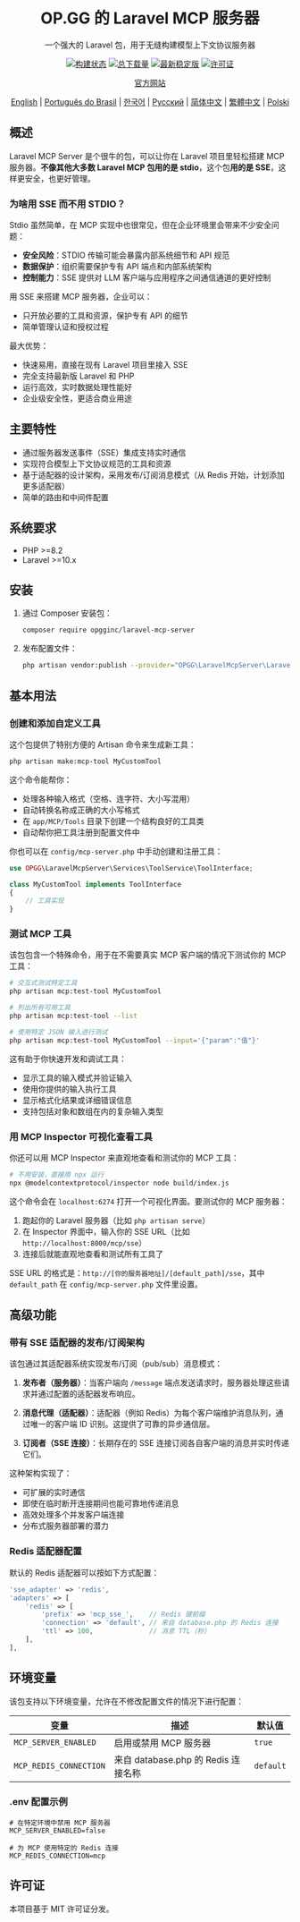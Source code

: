 <h1 align="center">OP.GG 的 Laravel MCP 服务器</h1>

<p align="center">
  一个强大的 Laravel 包，用于无缝构建模型上下文协议服务器
</p>

<p align="center">
<a href="https://github.com/opgginc/laravel-mcp-server/actions"><img src="https://github.com/opgginc/laravel-mcp-server/actions/workflows/tests.yml/badge.svg" alt="构建状态"></a>
<a href="https://packagist.org/packages/opgginc/laravel-mcp-server"><img src="https://img.shields.io/packagist/dt/opgginc/laravel-mcp-server" alt="总下载量"></a>
<a href="https://packagist.org/packages/opgginc/laravel-mcp-server"><img src="https://img.shields.io/packagist/v/opgginc/laravel-mcp-server" alt="最新稳定版"></a>
<a href="https://packagist.org/packages/opgginc/laravel-mcp-server"><img src="https://img.shields.io/packagist/l/opgginc/laravel-mcp-server" alt="许可证"></a>
</p>

<p align="center">
<a href="https://op.gg/open-source/laravel-mcp-server">官方网站</a>
</p>

<p align="center">
  <a href="README.md">English</a> |
  <a href="README.pt-BR.md">Português do Brasil</a> |
  <a href="README.ko.md">한국어</a> |
  <a href="README.ru.md">Русский</a> |
  <a href="README.zh-CN.md">简体中文</a> |
  <a href="README.zh-TW.md">繁體中文</a> |
  <a href="README.pl.md">Polski</a>
</p>

## 概述

Laravel MCP Server 是个很牛的包，可以让你在 Laravel 项目里轻松搭建 MCP 服务器。**不像其他大多数 Laravel MCP 包用的是 stdio**，这个包**用的是 SSE**，这样更安全，也更好管理。

### 为啥用 SSE 而不用 STDIO？

Stdio 虽然简单，在 MCP 实现中也很常见，但在企业环境里会带来不少安全问题：

- **安全风险**：STDIO 传输可能会暴露内部系统细节和 API 规范
- **数据保护**：组织需要保护专有 API 端点和内部系统架构
- **控制能力**：SSE 提供对 LLM 客户端与应用程序之间通信通道的更好控制

用 SSE 来搭建 MCP 服务器，企业可以：

- 只开放必要的工具和资源，保护专有 API 的细节
- 简单管理认证和授权过程

最大优势：

- 快速易用，直接在现有 Laravel 项目里接入 SSE
- 完全支持最新版 Laravel 和 PHP
- 运行高效，实时数据处理性能好
- 企业级安全性，更适合商业用途

## 主要特性

- 通过服务器发送事件（SSE）集成支持实时通信
- 实现符合模型上下文协议规范的工具和资源
- 基于适配器的设计架构，采用发布/订阅消息模式（从 Redis 开始，计划添加更多适配器）
- 简单的路由和中间件配置

## 系统要求

- PHP >=8.2
- Laravel >=10.x

## 安装

1. 通过 Composer 安装包：

   ```bash
   composer require opgginc/laravel-mcp-server
   ```

2. 发布配置文件：
   ```bash
   php artisan vendor:publish --provider="OPGG\LaravelMcpServer\LaravelMcpServerServiceProvider"
   ```

## 基本用法

### 创建和添加自定义工具

这个包提供了特别方便的 Artisan 命令来生成新工具：

```bash
php artisan make:mcp-tool MyCustomTool
```

这个命令能帮你：

- 处理各种输入格式（空格、连字符、大小写混用）
- 自动转换名称成正确的大小写格式
- 在 `app/MCP/Tools` 目录下创建一个结构良好的工具类
- 自动帮你把工具注册到配置文件中

你也可以在 `config/mcp-server.php` 中手动创建和注册工具：

```php
use OPGG\LaravelMcpServer\Services\ToolService\ToolInterface;

class MyCustomTool implements ToolInterface
{
    // 工具实现
}
```

### 测试 MCP 工具

该包包含一个特殊命令，用于在不需要真实 MCP 客户端的情况下测试你的 MCP 工具：

```bash
# 交互式测试特定工具
php artisan mcp:test-tool MyCustomTool

# 列出所有可用工具
php artisan mcp:test-tool --list

# 使用特定 JSON 输入进行测试
php artisan mcp:test-tool MyCustomTool --input='{"param":"值"}'
```

这有助于你快速开发和调试工具：

- 显示工具的输入模式并验证输入
- 使用你提供的输入执行工具
- 显示格式化结果或详细错误信息
- 支持包括对象和数组在内的复杂输入类型

### 用 MCP Inspector 可视化查看工具

你还可以用 MCP Inspector 来直观地查看和测试你的 MCP 工具：

```bash
# 不用安装，直接用 npx 运行
npx @modelcontextprotocol/inspector node build/index.js
```

这个命令会在 `localhost:6274` 打开一个可视化界面。要测试你的 MCP 服务器：

1. 跑起你的 Laravel 服务器（比如 `php artisan serve`）
2. 在 Inspector 界面中，输入你的 SSE URL（比如 `http://localhost:8000/mcp/sse`）
3. 连接后就能直观地查看和测试所有工具了

SSE URL 的格式是：`http://[你的服务器地址]/[default_path]/sse`，其中 `default_path` 在 `config/mcp-server.php` 文件里设置。

## 高级功能

### 带有 SSE 适配器的发布/订阅架构

该包通过其适配器系统实现发布/订阅（pub/sub）消息模式：

1. **发布者（服务器）**：当客户端向 `/message` 端点发送请求时，服务器处理这些请求并通过配置的适配器发布响应。

2. **消息代理（适配器）**：适配器（例如 Redis）为每个客户端维护消息队列，通过唯一的客户端 ID 识别。这提供了可靠的异步通信层。

3. **订阅者（SSE 连接）**：长期存在的 SSE 连接订阅各自客户端的消息并实时传递它们。

这种架构实现了：

- 可扩展的实时通信
- 即使在临时断开连接期间也能可靠地传递消息
- 高效处理多个并发客户端连接
- 分布式服务器部署的潜力

### Redis 适配器配置

默认的 Redis 适配器可以按如下方式配置：

```php
'sse_adapter' => 'redis',
'adapters' => [
    'redis' => [
        'prefix' => 'mcp_sse_',    // Redis 键前缀
        'connection' => 'default', // 来自 database.php 的 Redis 连接
        'ttl' => 100,              // 消息 TTL（秒）
    ],
],
```

## 环境变量

该包支持以下环境变量，允许在不修改配置文件的情况下进行配置：

| 变量 | 描述 | 默认值 |
|----------|-------------|--------|
| `MCP_SERVER_ENABLED` | 启用或禁用 MCP 服务器 | `true` |
| `MCP_REDIS_CONNECTION` | 来自 database.php 的 Redis 连接名称 | `default` |

### .env 配置示例

```
# 在特定环境中禁用 MCP 服务器
MCP_SERVER_ENABLED=false

# 为 MCP 使用特定的 Redis 连接
MCP_REDIS_CONNECTION=mcp
```

## 许可证

本项目基于 MIT 许可证分发。
